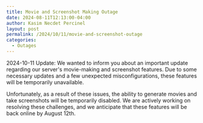 ```yaml
---
title: Movie and Screenshot Making Outage
date: 2024-08-11T12:13:00-04:00
author: Kasim Necdet Percinel
layout: post
permalink: /2024/10/11/movie-and-screenshot-outage
categories:
  - Outages
---
```


2024-10-11 Update: We wanted to inform you about an important update regarding our server's movie-making and screenshot features.
Due to some necessary updates and a few unexpected misconfigurations, these features will be temporarily unavailable.

Unfortunately, as a result of these issues, the ability to generate movies and take screenshots will be temporarily disabled. 
We are actively working on resolving these challenges, and we anticipate that these features will be back online by August 12th.





